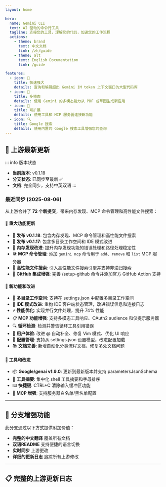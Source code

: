 ```yaml
---
layout: home

hero:
  name: Gemini CLI
  text: AI 驱动的命令行工具
  tagline: 连接您的工具，理解您的代码，加速您的工作流程
  actions:
    - theme: brand
      text: 中文文档
      link: /zh/guide
    - theme: alt
      text: English Documentation
      link: /guide

features:
  - icon: 🚀
    title: 快速强大
    details: 查询和编辑超出 Gemini 1M token 上下文窗口的大型代码库
  - icon: 🎨
    title: 多模态
    details: 使用 Gemini 的多模态能力从 PDF 或草图生成新应用
  - icon: 🔧
    title: 可扩展
    details: 使用工具和 MCP 服务器连接新功能
  - icon: 🔍
    title: Google 搜索
    details: 使用内置的 Google 搜索工具增强您的查询
---
```


## 🔄 上游最新更新

::: info 版本状态
- **当前版本**: v0.1.18
- **分支状态**: 已同步至最新 ✅
- **文档**: 完全同步，支持中英双语
:::

### 最近同步 (2025-08-06)

从上游合并了 **72 个新提交**，带来内存发现、MCP 命令管理和高性能文件搜索：

#### 🚀 重大功能更新
- 🎉 **发布 v0.1.18**: 包含内存发现、MCP 命令管理和高性能文件搜索
- 🎉 **发布 v0.1.17**: 包含多目录工作空间和 IDE 模式改进
- 🧠 **内存发现改进**: 提升内存发现功能的错误处理和路径处理稳定性
- 🛠️ **MCP 命令管理**: 添加 `gemini mcp` 命令用于 `add`、`remove` 和 `list` MCP 服务器
- 🚀 **高性能文件搜索**: 引入高性能文件搜索引擎并支持非递归搜索
- 🎯 **GitHub 集成增强**: 完善 /setup-github 命令并添加官方 GitHub Action 支持

#### 🔧 新功能和改进
- 🏢 **多目录工作空间**: 支持在 settings.json 中配置多目录工作空间
- 🔧 **IDE 模式改进**: 重构 IDE 客户端状态管理，改进错误信息和连接日志
- ⚡ **性能优化**: 实现并行文件处理，提升 74% 性能
- 📋 **MCP 功能增强**: 支持多模态工具响应、OAuth2 audience 和仅提示服务器
- 🔍 **循环检测**: 检测并警告循环工具引用错误
- 🎨 **用户体验**: 改进 @ 自动补全、修复 Vim 模式、优化 UI 响应
- 🔧 **配置管理**: 支持从 settings.json 设置模型，改进配置加载
- 📚 **文档完善**: 新增自动化分类流程文档，修复多处文档问题

#### 🔧 工具和改进
- 📦 **Google/genai v1.9.0**: 更新到最新版本并支持 parametersJsonSchema
- 🎯 **工具摘要**: 集中化 shell 工具摘要和字母排序
- ⌨️ **快捷键**: CTRL+C 清除输入缓冲区功能
- 🔧 **MCP 增强**: 支持服务器白名单/黑名单配置

---

## 🌟 分支增强功能

此分支通过以下方式提供附加价值：

- **完整的中文翻译** 覆盖所有文档
- **双语README** 支持便捷的语言切换
- **实时同步** 上游更改
- **详细的更新日志** 追踪所有上游修改

---

## 📋 完整的上游更新日志

<!--@include: ./changelog-content.md-->

